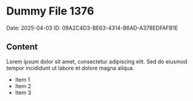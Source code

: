 # Dummy File 1376

Date: 2025-04-03
ID: 09A2C4D3-BE63-4314-B6AD-A378EDFAFB1E

## Content

Lorem ipsum dolor sit amet, consectetur adipiscing elit.
Sed do eiusmod tempor incididunt ut labore et dolore magna aliqua.

* Item 1
* Item 2
* Item 3


